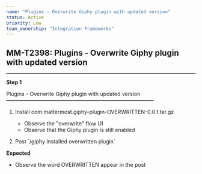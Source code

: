 ```yaml
---
name: "Plugins - Overwrite Giphy plugin with updated version"
status: Active
priority: Low
team_ownership: "Integration Frameworks"
---
```


## MM-T2398: Plugins - Overwrite Giphy plugin with updated version

---

**Step 1**

Plugins - Overwrite Giphy plugin with updated version\
————————————————————————————

1. Install com.mattermost.giphy-plugin-OVERWRITTEN-0.0.1.tar.gz

   - Observe the "overwrite" flow UI
   - Observe that the Giphy plugin is still enabled

2. Post \`/giphy installed overwritten plugin\`

**Expected**

- Observe the word OVERWRITTEN appear in the post
